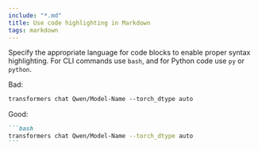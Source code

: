 ```yaml
---
include: "*.md"
title: Use code highlighting in Markdown
tags: markdown
---
```


Specify the appropriate language for code blocks to enable proper syntax highlighting. For CLI commands use `bash`, and for Python code use `py` or `python`.

Bad:

```markdown
transformers chat Qwen/Model-Name --torch_dtype auto
```

Good:

````markdown
```bash
transformers chat Qwen/Model-Name --torch_dtype auto
```
````

```

```
